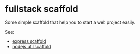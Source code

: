 # fullstack scaffold

Some simple scaffold that help you to start a web project easily.

See:

* [express scaffold](gulp-express/)
* [nodejs util scaffold](grunt-coffee/)


